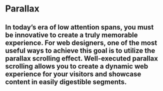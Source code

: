 # Parallax
## In today’s era of low attention spans, you must be innovative to create a truly memorable experience. For web designers, one of the most useful ways to achieve this goal is to utilize the parallax scrolling effect. Well-executed parallax scrolling allows you to create a dynamic web experience for your visitors and showcase content in easily digestible segments.
